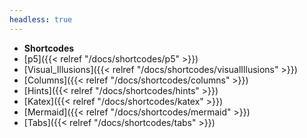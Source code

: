 ```yaml
---
headless: true
---
```


- **Shortcodes**
- [p5]({{< relref "/docs/shortcodes/p5" >}})
- [Visual_Illusions]({{< relref "/docs/shortcodes/visualIllusions" >}})
- [Columns]({{< relref "/docs/shortcodes/columns" >}})
- [Hints]({{< relref "/docs/shortcodes/hints" >}})
- [Katex]({{< relref "/docs/shortcodes/katex" >}})
- [Mermaid]({{< relref "/docs/shortcodes/mermaid" >}})
- [Tabs]({{< relref "/docs/shortcodes/tabs" >}})
<br />

